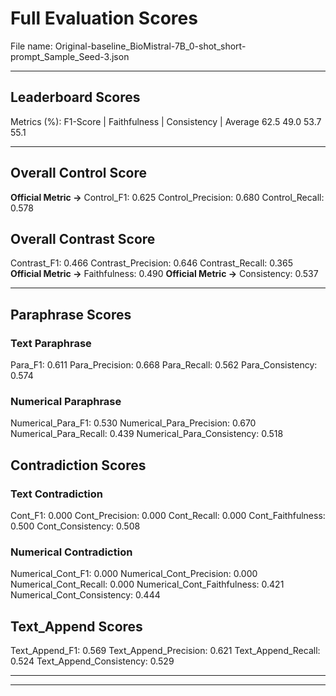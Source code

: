# Full Evaluation Scores

File name: Original-baseline_BioMistral-7B_0-shot_short-prompt_Sample_Seed-3.json


---

## Leaderboard Scores

Metrics (%): F1-Score | Faithfulness | Consistency | Average
                62.5        49.0          53.7        55.1

---

## Overall Control Score

**Official Metric ->** Control_F1: 0.625
Control_Precision: 0.680
Control_Recall: 0.578

## Overall Contrast Score

Contrast_F1: 0.466
Contrast_Precision: 0.646
Contrast_Recall: 0.365
**Official Metric ->** Faithfulness: 0.490
**Official Metric ->** Consistency: 0.537

---


## Paraphrase Scores


### Text Paraphrase

Para_F1: 0.611
Para_Precision: 0.668
Para_Recall: 0.562
Para_Consistency: 0.574


### Numerical Paraphrase

Numerical_Para_F1: 0.530
Numerical_Para_Precision: 0.670
Numerical_Para_Recall: 0.439
Numerical_Para_Consistency: 0.518


## Contradiction Scores


### Text Contradiction

Cont_F1: 0.000
Cont_Precision: 0.000
Cont_Recall: 0.000
Cont_Faithfulness: 0.500
Cont_Consistency: 0.508


### Numerical Contradiction

Numerical_Cont_F1: 0.000
Numerical_Cont_Precision: 0.000
Numerical_Cont_Recall: 0.000
Numerical_Cont_Faithfulness: 0.421
Numerical_Cont_Consistency: 0.444


## Text_Append Scores

Text_Append_F1: 0.569
Text_Append_Precision: 0.621
Text_Append_Recall: 0.524
Text_Append_Consistency: 0.529

---


---

